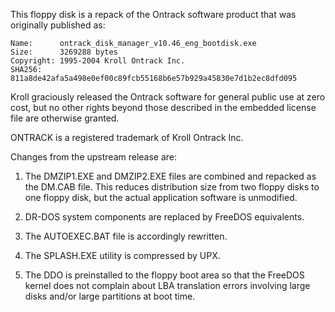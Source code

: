 This floppy disk is a repack of the Ontrack software product that was
originally published as:

	Name:      ontrack_disk_manager_v10.46_eng_bootdisk.exe
	Size:      3269288 bytes
	Copyright: 1995-2004 Kroll Ontrack Inc.
	SHA256:    811a8de42afa5a498e0ef00c89fcb55168b6e57b929a45830e7d1b2ec8dfd095

Kroll graciously released the Ontrack software for general public use at zero
cost, but no other rights beyond those described in the embedded license file
are otherwise granted.

ONTRACK is a registered trademark of Kroll Ontrack Inc.

Changes from the upstream release are:

1. The DMZIP1.EXE and DMZIP2.EXE files are combined and repacked as the
   DM.CAB file. This reduces distribution size from two floppy disks to
   one floppy disk, but the actual application software is unmodified.

2. DR-DOS system components are replaced by FreeDOS equivalents.

3. The AUTOEXEC.BAT file is accordingly rewritten.

4. The SPLASH.EXE utility is compressed by UPX.

5. The DDO is preinstalled to the floppy boot area so that the FreeDOS
   kernel does not complain about LBA translation errors involving large
   disks and/or large partitions at boot time.